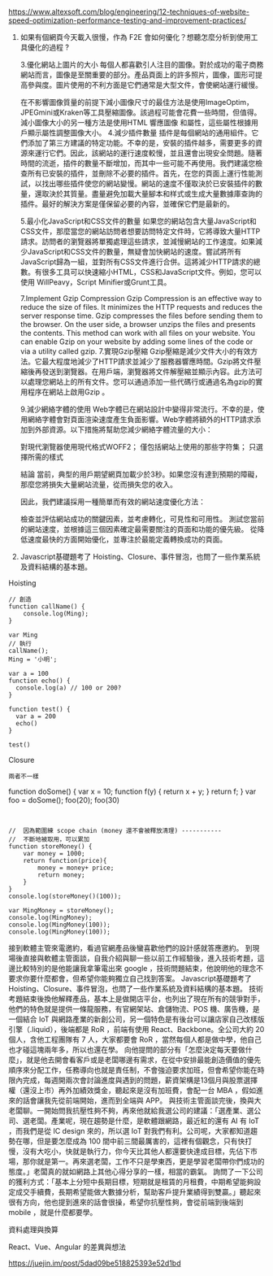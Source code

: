 
https://www.altexsoft.com/blog/engineering/12-techniques-of-website-speed-optimization-performance-testing-and-improvement-practices/

1. 如果有個網頁今天載入很慢，作為 F2E 會如何優化？想聽怎麼分析到使用工具優化的過程 ?

    3.優化網站上圖片的大小
    每個人都喜歡引人注目的圖像。對於成功的電子商務網站而言，圖像是至關重要的部分。產品頁面上的許多照片，圖像，圖形可提高參與度。圖片使用的不利方面是它們通常是大型文件，會使網站運行緩慢。

    在不影響圖像質量的前提下減小圖像尺寸的最佳方法是使用ImageOptim，JPEGmini或Kraken等工具壓縮圖像。該過程可能會花費一些時間，但值得。減小圖像大小的另一種方法是使用HTML 響應圖像 <secret>和<size>屬性，這些屬性根據用戶顯示屬性調整圖像大小。
    4.減少插件數量
    插件是每個網站的通用組件。它們添加了第三方建議的特定功能。不幸的是，安裝的插件越多，需要更多的資源來運行它們。因此，該網站的運行速度較慢，並且還會出現安全問題。隨著時間的流逝，插件的數量不斷增加，而其中一些可能不再使用。我們建議您檢查所有已安裝的插件，並刪除不必要的插件。首先，在您的頁面上運行性能測試，以找出哪些插件使您的網站變慢。網站的速度不僅取決於已安裝插件的數量，還取決於其質量。盡量避免加載大量腳本和样式或生成大量數據庫查詢的插件。最好的解決方案是僅保留必要的內容，並確保它們是最新的。

    5.最小化JavaScript和CSS文件的數量
    如果您的網站包含大量JavaScript和CSS文件，那麼當您的網站訪問者想要訪問特定文件時，它將導致大量HTTP請求。訪問者的瀏覽器將單獨處理這些請求，並減慢網站的工作速度。如果減少JavaScript和CSS文件的數量，無疑會加快網站的速度。嘗試將所有JavaScript歸為一組，並對所有CSS文件進行合併。這將減少HTTP請求的總數。有很多工具可以快速縮小HTML，CSS和JavaScript文件。例如，您可以使用   WillPeavy，Script Minifier或Grunt工具。

    7.Implement Gzip Compression
    Gzip Compression is an effective way to reduce the size of files. It minimizes the HTTP requests and reduces the server response time. Gzip compresses the files before sending them to the browser. On the user side, a browser unzips the files and presents the contents. This method can work with all files on your website. You can enable Gzip on your website by adding some lines of the code or via a utility called gzip.
    7.實現Gzip壓縮
    Gzip壓縮是減少文件大小的有效方法。它最大程度地減少了HTTP請求並減少了服務器響應時間。Gzip將文件壓縮後再發送到瀏覽器。在用戶端，瀏覽器將文件解壓縮並顯示內容。此方法可以處理您網站上的所有文件。您可以通過添加一些代碼行或通過名為gzip的實用程序在網站上啟用Gzip 。

    9.減少網絡字體的使用
    Web字體已在網站設計中變得非常流行。不幸的是，使用網絡字體會對頁面渲染速度產生負面影響。Web字體將額外的HTTP請求添加到外部資源。以下措施將幫助您減少網絡字體流量的大小：

    對現代瀏覽器使用現代格式WOFF2；
    僅包括網站上使用的那些字符集；
    只選擇所需的樣式

    結論
    當前，典型的用戶期望網頁加載少於3秒。如果您沒有達到預期的障礙，那麼您將損失大量網站流量，從而損失您的收入。

    因此，我們建議採用一種簡單而有效的網站速度優化方法：

    檢查並評估網站成功的關鍵因素，並考慮轉化，可見性和可用性。
    測試您當前的網站速度，並根據這三個因素確定最需要關注的頁面和功能的優先級。
    從降低速度最快的方面開始優化，並專注於最能定義轉換成功的頁面。


2. Javascript基礎題考了 Hoisting、Closure、事件冒泡，也問了一些作業系統及資料結構的基本題。

Hoisting 
```
// 創造
function callName() {
    console.log(Ming);
}

var Ming
// 執行
callName();
Ming = '小明';
```

```
var a = 100
function echo() {
  console.log(a) // 100 or 200?
}

function test() {
  var a = 200
  echo()
}

test()

```


Closure
```
兩者不一樣

```
function doSome() {
    var x = 10;
    function f(y) {
        return x + y;
    }
    return f;
}
var foo = doSome();
foo(20);
foo(30)
```


//  因為範圍練 scope chain (money 還不會被釋放清理) -----------
//  不斷地被取用，可以累加
function storeMoney() {
    var money = 1000;
    return function(price){
        money = money+ price;
        return money;
    }
}
console.log(storeMoney()(100));

var MingMoney = storeMoney();
console.log(MingMoney);
console.log(MingMoney(100));
console.log(MingMoney(100));

```


接到軟體主管來電邀約，看過官網產品後蠻喜歡他們的設計感就答應邀約。
到現場後直接與軟體主管面談，自我介紹與聊一些以前工作經驗後，進入技術考題，這邊比較特別的是他能讓我拿筆電出來 google ，技術問題結束，他說明他的理念不要求你要什麼都會，但希望你能夠獨立自己找到答案。
Javascript基礎題考了 Hoisting、Closure、事件冒泡，也問了一些作業系統及資料結構的基本題。
技術考題結束後換他解釋產品，基本上是做開店平台，也列出了現在所有的競爭對手，他們的特色就是提供一條龍服務，有官網架站、倉儲物流、POS 機、廣告機，是一個結合 IoT 與網路產業的新創公司，另一個特色是有後台可以讓店家自己改樣版引擎（.liquid），後端都是 RoR ，前端有使用 React、Backbone。全公司大約 20 個人，含他工程團隊有 7 人，大家都要會 RoR ，當然每個人都是做中學，他自己也才碰這塊兩年多，所以也還在學。
向他提問的部分有「怎麼決定每天要做什麼」，就是他去開會看客戶或是老闆哪邊有需求，在從中安排最能創造價值的優先順序來分配工作，任務導向也就是責任制，不會強迫要求加班，但會希望你能在時限內完成，每週開兩次會討論進度與遇到的問題，薪資架構是13個月與股票選擇權（還沒上市）再外加績效獎金，聽起來是沒有加班費，會配一台 MBA ，假如進來的話會讓我先從前端開始，進而到全端與 APP。
與技術主管面談完後，換與大老闆聊。一開始問我抗壓性夠不夠，再來他就給我選公司的建議：「選產業、選公司、選老闆。產業呢，現在趨勢是什麼，是軟體跟網路，最近紅的還有 AI 有 IoT ，而我們是從 IC design 來的，所以選 IoT 對我們有利。公司呢，大家都知道趨勢在哪，但是要怎麼成為 100 間中前三間最厲害的，這裡有個觀念，只有快打慢，沒有大吃小，快就是執行力，你今天比其他人都還要快達成目標，先佔下市場，那你就是第一。再來選老闆，工作不只是學東西，更是學習老闆帶你們成功的態度。」老闆真的就如網路上其他心得分享的一樣，相當的霸氣。
詢問了一下公司的獲利方式：「基本上分短中長期目標，短期就是租賃的月租費，中期希望能夠設定成交手續費，長期希望能做大數據分析，幫助客戶提升業績得到雙贏。」聽起來很有方向，他也提到進來的話會很操，希望你抗壓性夠，會從前端到後端到 mobile ，就是什麼都要學。


資料處理與換算


React、Vue、Angular 的差異與想法

https://juejin.im/post/5dad09be518825393e52d1bd